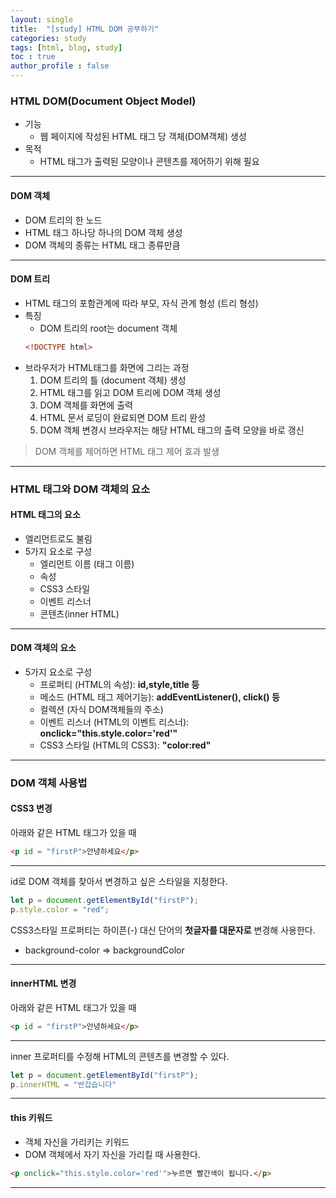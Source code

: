 ```yaml
---
layout: single
title:  "[study] HTML DOM 공부하기"
categories: study
tags: [html, blog, study] 
toc : true
author_profile : false 
---
```


### HTML DOM(Document Object Model)
- 기능
    - 웹 페이지에 작성된 HTML 태그 당 객체(DOM객체) 생성
- 목적
    - HTML 태그가 출력된 모양이나 콘텐츠를 제어하기 위해 필요

***
#### DOM 객체
- DOM 트리의 한 노드
- HTML 태그 하나당 하나의 DOM 객체 생성
- DOM 객체의 종류는 HTML 태그 종류만큼 

***
#### DOM 트리
- HTML 태그의 포함관계에 따라 부모, 자식 관계 형성 (트리 형성)
- 특징
    - DOM 트리의 root는 document 객체
    ```html
    <!DOCTYPE html>
    ```
- 브라우저가 HTML태그를 화면에 그리는 과정
    1. DOM 트리의 틀 (document 객체) 생성
    2. HTML 태그를 읽고 DOM 트리에 DOM 객체 생성
    3. DOM 객체를 화면에 출력
    4. HTML 문서 로딩이 완료되면 DOM 트리 완성
    5. DOM 객체 변경시 브라우저는 해당 HTML 태그의 출력 모양을 바로 갱신

> DOM 객체를 제어하면 HTML 태그 제어 효과 발생

***
### HTML 태그와 DOM 객체의 요소
#### HTML 태그의 요소
- 엘리먼트로도 불림
- 5가지 요소로 구성
    - 엘리먼트 이름 (태그 이름)     
    - 속성                         
    - CSS3 스타일                  
    - 이벤트 리스너                  
    - 콘텐츠(inner HTML)            

***
#### DOM 객체의 요소
- 5가지 요소로 구성
    - 프로퍼티 (HTML의 속성): __id,style,title 등__
    - 메소드 (HTML 태그 제어기능): __addEventListener(), click() 등__
    - 컬렉션 (자식 DOM객체들의 주소)
    - 이벤트 리스너 (HTML의 이벤트 리스너): __onclick="this.style.color='red'"__
    - CSS3 스타일 (HTML의 CSS3): __"color:red"__

***
### DOM 객체 사용법
#### CSS3 변경
아래와 같은 HTML 태그가 있을 때
```html
<p id = "firstP">안녕하세요</p>
```
***
id로 DOM 객체를 찾아서 변경하고 싶은 스타일을 지정한다.
```js
let p = document.getElementById("firstP");
p.style.color = "red"; 
```
CSS3스타일 프로퍼티는 하이픈(-) 대신 단어의 __첫글자를 대문자로__ 변경해 사용한다.
- background-color => backgroundColor

***
#### innerHTML 변경
아래와 같은 HTML 태그가 있을 때
```html
<p id = "firstP">안녕하세요</p>
```
***
inner 프로퍼티를 수정해 HTML의 콘텐츠를 변경할 수 있다.
```js
let p = document.getElementById("firstP");
p.innerHTML = "반갑습니다"
```
***
#### this 키워드
 - 객체 자신을 가리키는 키워드
 - DOM 객체에서 자기 자신을 가리킬 때 사용한다.

```html
<p onclick="this.style.color='red'">누르면 빨간색이 됩니다.</p>
```
***